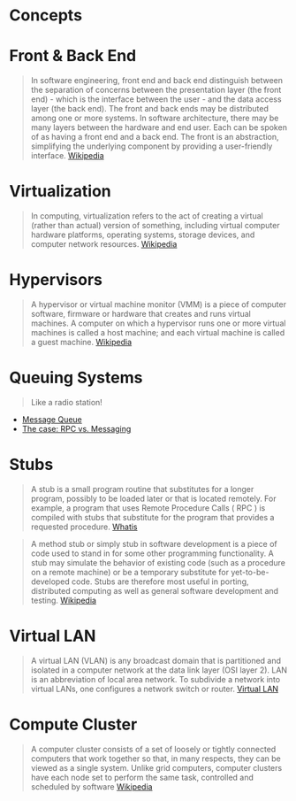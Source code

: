 # Concepts

# Front & Back End

> In software engineering, front end and back end distinguish between the separation of concerns between the presentation layer (the front end) - which is the interface between the user - and the data access layer (the back end). The front and back ends may be distributed among one or more systems. In software architecture, there may be many layers between the hardware and end user. Each can be spoken of as having a front end and a back end. The front is an abstraction, simplifying the underlying component by providing a user-friendly interface. [Wikipedia](https://en.wikipedia.org/wiki/Front_and_back_ends)

# Virtualization

> In computing, virtualization refers to the act of creating a virtual (rather than actual) version of something, including virtual computer hardware platforms, operating systems, storage devices, and computer network resources. [Wikipedia](https://en.wikipedia.org/wiki/Virtualization)

# Hypervisors

> A hypervisor or virtual machine monitor (VMM) is a piece of computer software, firmware or hardware that creates and runs virtual machines. A computer on which a hypervisor runs one or more virtual machines is called a host machine; and each virtual machine is called a guest machine. [Wikipedia](https://en.wikipedia.org/wiki/Hypervisor)

# Queuing Systems

> Like a radio station!

- [Message Queue](https://en.wikipedia.org/wiki/Message_queue)
- [The case: RPC vs. Messaging](https://sbdevel.wordpress.com/2009/12/17/the-case-rpc-vs-messaging/)

# Stubs

> A stub is a small program routine that substitutes for a longer program, possibly to be loaded later or that is located remotely. For example, a program that uses Remote Procedure Calls ( RPC ) is compiled with stubs that substitute for the program that provides a requested procedure. [Whatis](http://whatis.techtarget.com/definition/stub)

 
> A method stub or simply stub in software development is a piece of code used to stand in for some other programming functionality. A stub may simulate the behavior of existing code (such as a procedure on a remote machine) or be a temporary substitute for yet-to-be-developed code. Stubs are therefore most useful in porting, distributed computing as well as general software development and testing.  [Wikipedia](https://en.wikipedia.org/wiki/Method_stub)

# Virtual LAN

> A virtual LAN (VLAN) is any broadcast domain that is partitioned and isolated in a computer network at the data link layer (OSI layer 2). LAN is an abbreviation of local area network. To subdivide a network into virtual LANs, one configures a network switch or router. [Virtual LAN](https://en.wikipedia.org/wiki/Virtual_LAN)

# Compute Cluster

> A computer cluster consists of a set of loosely or tightly connected computers that work together so that, in many respects, they can be viewed as a single system. Unlike grid computers, computer clusters have each node set to perform the same task, controlled and scheduled by software [Wikipedia](https://en.wikipedia.org/wiki/Computer_cluster)
